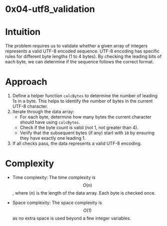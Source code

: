 # 0x04-utf8_validation

# Intuition
The problem requires us to validate whether a given array of integers represents a valid UTF-8 encoded sequence. UTF-8 encoding has specific rules for different byte lengths (1 to 4 bytes). By checking the leading bits of each byte, we can determine if the sequence follows the correct format.

# Approach
1. Define a helper function `calcBytes` to determine the number of leading 1s in a byte. This helps to identify the number of bytes in the current UTF-8 character.
2. Iterate through the data array:
   - For each byte, determine how many bytes the current character should have using `calcBytes`.
   - Check if the byte count is valid (not 1, not greater than 4).
   - Verify that the subsequent bytes (if any) start with `10` by ensuring they have exactly one leading 1.
3. If all checks pass, the data represents a valid UTF-8 encoding.

# Complexity
- Time complexity:
The time complexity is $$O(n)$$, where \(n\) is the length of the data array. Each byte is checked once.

- Space complexity:
The space complexity is $$O(1)$$ as no extra space is used beyond a few integer variables.
